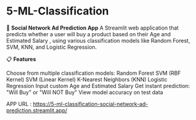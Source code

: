 # 5-ML-Classification

🧠 **Social Network Ad Prediction App**
A Streamlit web application that predicts whether a user will buy a product based on their Age and Estimated Salary , using various classification models like Random Forest, SVM, KNN, and Logistic Regression.

📋 **Features**

Choose from multiple classification models:
  Random Forest
  SVM (RBF Kernel)
  SVM (Linear Kernel)
  K-Nearest Neighbors (KNN)
  Logistic Regression
Input custom Age and Estimated Salary
Get instant prediction: "Will Buy" or "Will NOT Buy"
View model accuracy on test data

APP URL : https://5-ml-classification-social-network-ad-prediction.streamlit.app/
